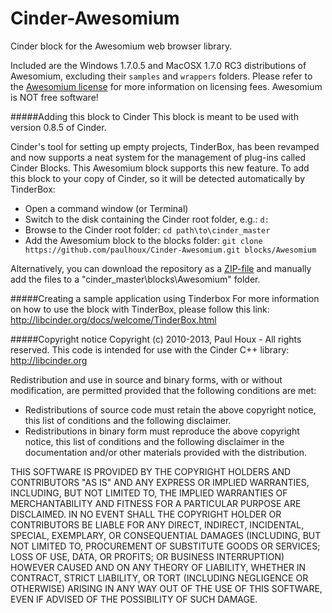 Cinder-Awesomium
================

Cinder block for the Awesomium web browser library.


Included are the Windows 1.7.0.5 and MacOSX 1.7.0 RC3 distributions of Awesomium, excluding their ```samples``` and ```wrappers``` folders. Please refer to the [Awesomium license](https://raw.github.com/paulhoux/Cinder-Awesomium/master/LICENSE.txt) for more information on licensing fees. Awesomium is NOT free software!


#####Adding this block to Cinder
This block is meant to be used with version 0.8.5 of Cinder.

Cinder's tool for setting up empty projects, TinderBox, has been revamped and now supports a neat system for the management of plug-ins called Cinder Blocks. This Awesomium block supports this new feature. To add this block to your copy of Cinder, so it will be detected automatically by TinderBox:
* Open a command window (or Terminal)
* Switch to the disk containing the Cinder root folder, e.g.: ```d:```
* Browse to the Cinder root folder: ```cd path\to\cinder_master```
* Add the Awesomium block to the blocks folder: ```git clone https://github.com/paulhoux/Cinder-Awesomium.git blocks/Awesomium```

Alternatively, you can download the repository as a [ZIP-file](https://github.com/paulhoux/Cinder-Awesomium/zipball/master) and manually add the files to a "cinder_master\blocks\Awesomium" folder.


#####Creating a sample application using Tinderbox
For more information on how to use the block with TinderBox, please follow this link:
http://libcinder.org/docs/welcome/TinderBox.html


#####Copyright notice
Copyright (c) 2010-2013, Paul Houx - All rights reserved.
This code is intended for use with the Cinder C++ library: http://libcinder.org

Redistribution and use in source and binary forms, with or without modification, are permitted provided that
the following conditions are met:

* Redistributions of source code must retain the above copyright notice, this list of conditions and the following disclaimer.
* Redistributions in binary form must reproduce the above copyright notice, this list of conditions and	the following disclaimer in the documentation and/or other materials provided with the distribution.

THIS SOFTWARE IS PROVIDED BY THE COPYRIGHT HOLDERS AND CONTRIBUTORS "AS IS" AND ANY EXPRESS OR IMPLIED WARRANTIES, INCLUDING, BUT NOT LIMITED TO, THE IMPLIED WARRANTIES OF MERCHANTABILITY AND FITNESS FOR A PARTICULAR PURPOSE ARE DISCLAIMED. IN NO EVENT SHALL THE COPYRIGHT HOLDER OR CONTRIBUTORS BE LIABLE FOR ANY DIRECT, INDIRECT, INCIDENTAL, SPECIAL, EXEMPLARY, OR CONSEQUENTIAL DAMAGES (INCLUDING, BUT NOT LIMITED TO, PROCUREMENT OF SUBSTITUTE GOODS OR SERVICES; LOSS OF USE, DATA, OR PROFITS; OR BUSINESS INTERRUPTION) HOWEVER CAUSED AND ON ANY THEORY OF LIABILITY, WHETHER IN CONTRACT, STRICT LIABILITY, OR TORT (INCLUDING
NEGLIGENCE OR OTHERWISE) ARISING IN ANY WAY OUT OF THE USE OF THIS SOFTWARE, EVEN IF ADVISED OF THE POSSIBILITY OF SUCH DAMAGE.
